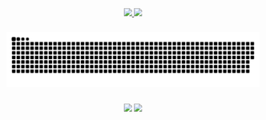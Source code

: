 
<div align="center">
  <a href="https://github.com/QuachRTX">
  <img height="180em" src="https://github-readme-stats.vercel.app/api?username=QuachRTX&show_icons=true&theme=tokyonight&include_all_commits=true&count_private=true"/>
  <img height="180em" src="https://github-readme-stats.vercel.app/api/top-langs/?username=QuachRTX&layout=compact&langs_count=7&theme=tokyonight"/>
    
 ##     
  ![Snake animation](https://github.com/QuachRTX/QuachRTX/blob/output/github-contribution-grid-snake.svg) 
 ##    
   <a href = "mailto:quach.vrc@gmail.com"><img src="https://img.shields.io/badge/-Gmail-%23333?style=for-the-badge&logo=gmail&logoColor=white" target="_blank"></a>
   <a href="https://www.linkedin.com/in/alexsander-stahnke-901151252/" target="_blank"><img src="https://img.shields.io/badge/-LinkedIn-%230077B5?style=for-the-badge&logo=linkedin&logoColor=white" target="_blank"></a> 
      
</div>

